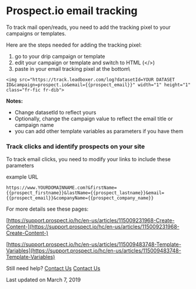 # Prospect.io email tracking

To track mail open/reads, you need to add the tracking pixel to your campaigns or templates.&#x20;

Here are the steps needed for adding the tracking pixel:

1. go to your drip campaign or template
2. edit your campaign or template and switch to HTML (\</>)
3. paste in your email tracking pixel at the bottom\


```
<img src="https://track.leadboxer.com/log?datasetId=YOUR DATASET ID&campaign=prospect.io&email={{prospect_email}}" width="1" height="1" class="fr-fic fr-dib">
```

**Notes:**

* Change datasetId to reflect yours
* Optionally, change the campaign value to reflect the email title or campaign name&#x20;
* you can add other template variables as parameters if you have them

### Track clicks and identify prospects on your site

To track email clicks, you need to modify your links to include these parameters&#x20;

example URL

```
https://www.YOURDOMAINNAME.com?&firstName={{prospect_firstname}}&lastName={{prospect_lastname}}&email={{prospect_email}}&companyName={{prospect_company_name}}
```

For more details see these pages:

[https://support.prospect.io/hc/en-us/articles/115009231968-Create-Content-](https://support.prospect.io/hc/en-us/articles/115009231968-Create-Content-)

[https://support.prospect.io/hc/en-us/articles/115009483748-Template-Variables](https://support.prospect.io/hc/en-us/articles/115009483748-Template-Variables)

Still need help? [Contact Us](broken-reference) [Contact Us](broken-reference)

Last updated on March 7, 2019
